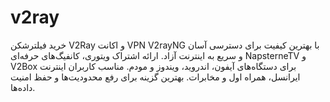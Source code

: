 # v2ray
خرید فیلترشکن V2Ray و اکانت VPN V2rayNG با بهترین کیفیت برای دسترسی آسان و سریع به اینترنت آزاد. ارائه اشتراک ویتوری، کانفیگ‌های حرفه‌ای NapsterneTV و V2Box برای دستگاه‌های آیفون، اندروید، ویندوز و مودم. مناسب کاربران اینترنت ایرانسل، همراه اول و مخابرات. بهترین گزینه برای رفع محدودیت‌ها و حفظ امنیت داده‌ها.

